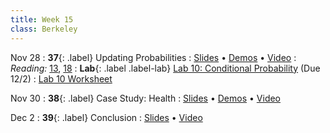 ```yaml
---
title: Week 15
class: Berkeley
---
```


Nov 28
: **37**{: .label} Updating Probabilities
  : [Slides](https://docs.google.com/presentation/d/1Ow5voW9rmkOfE8_s2wsOaEbop-M6IUtXbXy83jB6LBU/edit?usp=sharing) &#8226; [Demos](https://data8.datahub.berkeley.edu/hub/user-redirect/git-pull?repo=https%3A%2F%2Fgithub.com%2Fdata-8%2Fmaterials-fa22&urlpath=tree%2Fmaterials-fa22%2Flec%2Flec37.ipynb&branch=main) &#8226; [Video](https://youtu.be/IovEcH0xTRc)
: *Reading:* [13](https://inferentialthinking.com/chapters/13/Estimation.html), [18](https://inferentialthinking.com/chapters/18/Updating_Predictions.html)
: **Lab**{: .label .label-lab} [Lab 10: Conditional Probability](https://data8.datahub.berkeley.edu/hub/user-redirect/git-pull?repo=https%3A%2F%2Fgithub.com%2Fdata-8%2Fmaterials-fa22&urlpath=retro%2Ftree%2Fmaterials-fa22%2Fmaterials%2Ffa22%2Flab%2Flab10%2Flab10.ipynb&branch=main) (Due 12/2)
  : [Lab 10 Worksheet](https://drive.google.com/file/d/1Ss914oGIV7rib89h6Sh1Jcc7vDm7qM7q/view?usp=sharing)

Nov 30
: **38**{: .label} Case Study: Health
  : [Slides](https://docs.google.com/presentation/d/1vw9nYhVrDv4T6CRwOfq42t0o7tzJYqOjxW5nZ2hommA/edit?usp=sharing) &#8226; [Demos](https://data8.datahub.berkeley.edu/hub/user-redirect/git-pull?repo=https%3A%2F%2Fgithub.com%2Fdata-8%2Fmaterials-fa22&urlpath=tree%2Fmaterials-fa22%2Flec%2Flec38.ipynb&branch=main) &#8226; [Video](https://www.youtube.com/watch?v=0ic4Bjn-cE4)

Dec 2
: **39**{: .label} Conclusion
  : [Slides](https://docs.google.com/presentation/d/1feIOlWIEqrG5tYhuimvLZjpHg13rUmd_r8tMhIsKO7c/edit?usp=sharing) &#8226; [Video](https://www.youtube.com/watch?v=acVXg78yTcU)
